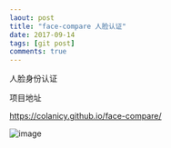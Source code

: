 ```yaml
---
laout: post
title: "face-compare 人脸认证"
date: 2017-09-14
tags: [git post]
comments: true
---
```


人脸身份认证

项目地址

<https://colanicy.github.io/face-compare/>

![image](http://i4.bvimg.com/612101/31a25f3ce4df25d1.gif)

<figure>
<img src = "">
</figure>
